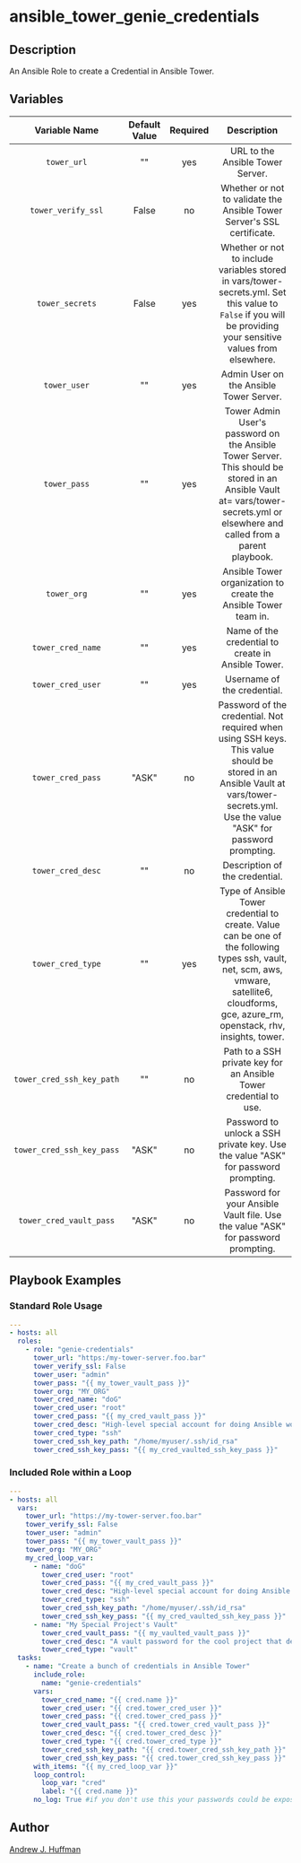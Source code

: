 # ansible_tower_genie_credentials
## Description
An Ansible Role to create a Credential in Ansible Tower.
## Variables
|Variable Name|Default Value|Required|Description|
|:---:|:---:|:---:|:---:|
|`tower_url`|""|yes|URL to the Ansible Tower Server.|
|`tower_verify_ssl`|False|no|Whether or not to validate the Ansible Tower Server's SSL certificate.|
|`tower_secrets`|False|yes|Whether or not to include variables stored in vars/tower-secrets.yml.  Set this value to `False` if you will be providing your sensitive values from elsewhere.|
|`tower_user`|""|yes|Admin User on the Ansible Tower Server.|
|`tower_pass`|""|yes|Tower Admin User's password on the Ansible Tower Server.  This should be stored in an Ansible Vault at= vars/tower-secrets.yml or elsewhere and called from a parent playbook.|
|`tower_org`|""|yes|Ansible Tower organization to create the Ansible Tower team in.|
|`tower_cred_name`|""|yes|Name of the credential to create in Ansible Tower.|
|`tower_cred_user`|""|yes|Username of the credential.|
|`tower_cred_pass`|"ASK"|no|Password of the credential.  Not required when using SSH keys.  This value should be stored in an Ansible Vault at vars/tower-secrets.yml.  Use the value "ASK" for password prompting.|
|`tower_cred_desc`|""|no|Description of the credential.|
|`tower_cred_type`|""|yes|Type of Ansible Tower credential to create.  Value can be one of the following types ssh, vault, net, scm, aws, vmware, satellite6, cloudforms, gce, azure_rm, openstack, rhv, insights, tower.|
|`tower_cred_ssh_key_path`|""|no|Path to a SSH private key for an Ansible Tower credential to use.|
|`tower_cred_ssh_key_pass`|"ASK"|no|Password to unlock a SSH private key.  Use the value "ASK" for password prompting.|
|`tower_cred_vault_pass`|"ASK"|no|Password for your Ansible Vault file. Use the value "ASK" for password prompting.|
## Playbook Examples
### Standard Role Usage
```yaml
---
- hosts: all
  roles:
    - role: "genie-credentials"
      tower_url: "https:/my-tower-server.foo.bar"
      tower_verify_ssl: False
      tower_user: "admin"
      tower_pass: "{{ my_tower_vault_pass }}"
      tower_org: "MY_ORG"
      tower_cred_name: "doG"
      tower_cred_user: "root"
      tower_cred_pass: "{{ my_cred_vault_pass }}"
      tower_cred_desc: "High-level special account for doing Ansible work"
      tower_cred_type: "ssh"
      tower_cred_ssh_key_path: "/home/myuser/.ssh/id_rsa"
      tower_cred_ssh_key_pass: "{{ my_cred_vaulted_ssh_key_pass }}"
```
### Included Role within a Loop
```yaml
---
- hosts: all
  vars:
    tower_url: "https://my-tower-server.foo.bar"
    tower_verify_ssl: False
    tower_user: "admin"
    tower_pass: "{{ my_tower_vault_pass }}"
    tower_org: "MY_ORG"
    my_cred_loop_var:
      - name: "doG"
        tower_cred_user: "root"
        tower_cred_pass: "{{ my_cred_vault_pass }}"
        tower_cred_desc: "High-level special account for doing Ansible work"
        tower_cred_type: "ssh"
        tower_cred_ssh_key_path: "/home/myuser/.ssh/id_rsa"
        tower_cred_ssh_key_pass: "{{ my_cred_vaulted_ssh_key_pass }}"
      - name: "My Special Project's Vault"
        tower_cred_vault_pass: "{{ my_vaulted_vault_pass }}"
        tower_cred_desc: "A vault password for the cool project that deploys stuff to production."
        tower_cred_type: "vault"
  tasks:
    - name: "Create a bunch of credentials in Ansible Tower"
      include_role:
        name: "genie-credentials"
      vars:
        tower_cred_name: "{{ cred.name }}"
        tower_cred_user: "{{ cred.tower_cred_user }}"
        tower_cred_pass: "{{ cred.tower_cred_pass }}"
        tower_cred_vault_pass: "{{ cred.tower_cred_vault_pass }}"
        tower_cred_desc: "{{ cred.tower_cred_desc }}"
        tower_cred_type: "{{ cred.tower_cred_type }}"
        tower_cred_ssh_key_path: "{{ cred.tower_cred_ssh_key_path }}"
        tower_cred_ssh_key_pass: "{{ cred.tower_cred_ssh_key_pass }}"
      with_items: "{{ my_cred_loop_var }}"
      loop_control:
        loop_var: "cred"
        label: "{{ cred.name }}"
      no_log: True #if you don't use this your passwords could be exposed to standard out
```
## Author  
[Andrew J. Huffman](mailto:ahuffman@redhat.com)  
